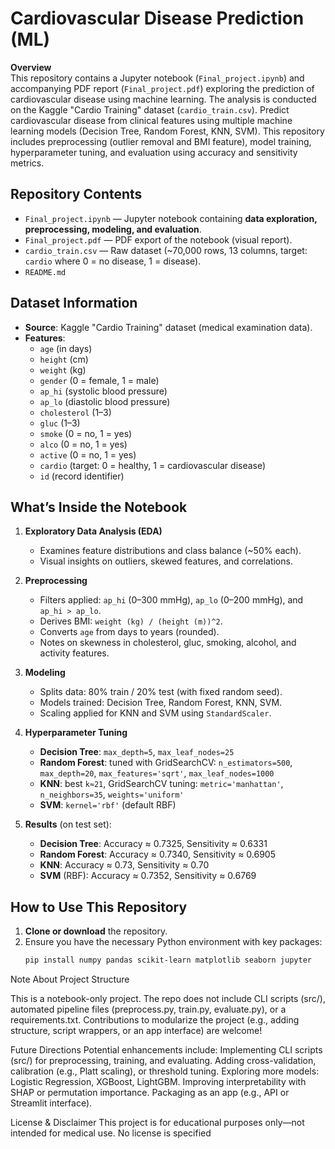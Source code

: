 # Cardiovascular Disease Prediction (ML)
 **Overview**  
 This repository contains a Jupyter notebook (`Final_project.ipynb`) and accompanying PDF report (`Final_project.pdf`) exploring the prediction of cardiovascular disease using machine learning. The analysis is conducted  on the Kaggle "Cardio Training" dataset (`cardio_train.csv`).
 Predict cardiovascular disease from clinical features using multiple machine learning models (Decision Tree, Random Forest, KNN, SVM). This repository includes preprocessing (outlier removal and BMI feature), model training, hyperparameter tuning, and evaluation using accuracy and sensitivity metrics.

 ## Repository Contents

- `Final_project.ipynb` — Jupyter notebook containing **data exploration, preprocessing, modeling, and evaluation**.
- `Final_project.pdf` — PDF export of the notebook (visual report).
- `cardio_train.csv` — Raw dataset (~70,000 rows, 13 columns, target: `cardio` where 0 = no disease, 1 = disease).
- `README.md`

## Dataset Information

- **Source**: Kaggle "Cardio Training" dataset (medical examination data).  
- **Features**:
  - `age` (in days)
  - `height` (cm)
  - `weight` (kg)
  - `gender` (0 = female, 1 = male)
  - `ap_hi` (systolic blood pressure)
  - `ap_lo` (diastolic blood pressure)
  - `cholesterol` (1–3)
  - `gluc` (1–3)
  - `smoke` (0 = no, 1 = yes)
  - `alco` (0 = no, 1 = yes)
  - `active` (0 = no, 1 = yes)
  - `cardio` (target: 0 = healthy, 1 = cardiovascular disease)
  - `id` (record identifier)


## What’s Inside the Notebook

1. **Exploratory Data Analysis (EDA)**  
   - Examines feature distributions and class balance (~50% each).
   - Visual insights on outliers, skewed features, and correlations.

2. **Preprocessing**  
   - Filters applied: `ap_hi` (0–300 mmHg), `ap_lo` (0–200 mmHg), and `ap_hi > ap_lo`.
   - Derives BMI: `weight (kg) / (height (m))^2`.
   - Converts `age` from days to years (rounded).
   - Notes on skewness in cholesterol, gluc, smoking, alcohol, and activity features.

3. **Modeling**  
   - Splits data: 80% train / 20% test (with fixed random seed).
   - Models trained: Decision Tree, Random Forest, KNN, SVM.
   - Scaling applied for KNN and SVM using `StandardScaler`.

4. **Hyperparameter Tuning**  
   - **Decision Tree**: `max_depth=5`, `max_leaf_nodes=25`
   - **Random Forest**: tuned with GridSearchCV: `n_estimators=500`, `max_depth=20`, `max_features='sqrt'`, `max_leaf_nodes=1000`
   - **KNN**: best `k≈21`, GridSearchCV tuning: `metric='manhattan'`, `n_neighbors=35`, `weights='uniform'`
   - **SVM**: `kernel='rbf'` (default RBF)

5. **Results** (on test set):
   - **Decision Tree**: Accuracy ≈ 0.7325, Sensitivity ≈ 0.6331  
   - **Random Forest**: Accuracy ≈ 0.7340, Sensitivity ≈ 0.6905  
   - **KNN**: Accuracy ≈ 0.73, Sensitivity ≈ 0.70  
   - **SVM** (RBF): Accuracy ≈ 0.7352, Sensitivity ≈ 0.6769

 ## How to Use This Repository

1. **Clone or download** the repository.
2. Ensure you have the necessary Python environment with key packages:
   ```bash
   pip install numpy pandas scikit-learn matplotlib seaborn jupyter

Note About Project Structure

This is a notebook-only project. The repo does not include CLI scripts (src/), automated pipeline files (preprocess.py, train.py, evaluate.py), or a requirements.txt. Contributions to modularize the project (e.g., adding structure, script wrappers, or an app interface) are welcome!

Future Directions
 Potential enhancements include:
 Implementing CLI scripts (src/) for preprocessing, training, and evaluating.
 Adding cross-validation, calibration (e.g., Platt scaling), or threshold tuning.
 Exploring more models: Logistic Regression, XGBoost, LightGBM.
 Improving interpretability with SHAP or permutation importance.
 Packaging as an app (e.g., API or Streamlit interface).

 
License & Disclaimer
 This project is for educational purposes only—not intended for medical use. No license is specified



